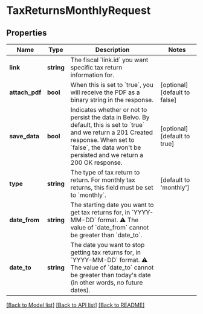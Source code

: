 # TaxReturnsMonthlyRequest

## Properties
Name | Type | Description | Notes
------------ | ------------- | ------------- | -------------
**link** | **string** | The fiscal &#x60;link.id&#x60; you want specific tax return information for. | 
**attach_pdf** | **bool** | When this is set to &#x60;true&#x60;, you will receive the PDF as a binary string in the response. | [optional] [default to false]
**save_data** | **bool** | Indicates whether or not to persist the data in Belvo. By default, this is set to &#x60;true&#x60; and we return a 201 Created response.  When set to &#x60;false&#x60;, the data won&#x27;t be persisted and we return a 200 OK response. | [optional] [default to true]
**type** | **string** | The type of tax return to return. For monthly tax returns, this field must be set to &#x60;monthly&#x60;. | [default to 'monthly']
**date_from** | **string** | The starting date you want to get tax returns for, in &#x60;YYYY-MM-DD&#x60; format.   ⚠️ The value of &#x60;date_from&#x60; cannot be greater than &#x60;date_to&#x60;. | 
**date_to** | **string** | The date you want to stop getting tax returns for, in &#x60;YYYY-MM-DD&#x60; format.   ⚠️ The value of &#x60;date_to&#x60; cannot be greater than today&#x27;s date (in other words, no future dates). | 

[[Back to Model list]](../../README.md#documentation-for-models) [[Back to API list]](../../README.md#documentation-for-api-endpoints) [[Back to README]](../../README.md)

